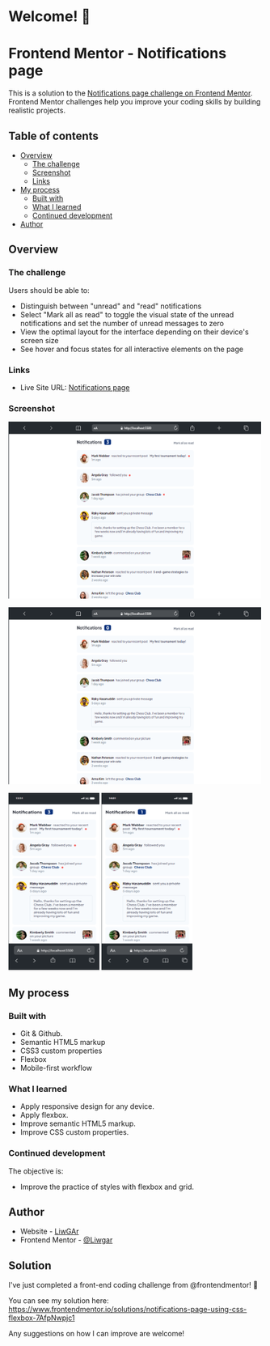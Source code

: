 # Welcome! 👋

# Frontend Mentor - Notifications page

This is a solution to the [Notifications page challenge on Frontend Mentor](https://www.frontendmentor.io/challenges/notifications-page-DqK5QAmKbC). Frontend Mentor challenges help you improve your coding skills by building realistic projects. 

## Table of contents

- [Overview](#overview)
  - [The challenge](#the-challenge)
  - [Screenshot](#screenshot)
  - [Links](#links)
- [My process](#my-process)
  - [Built with](#built-with)
  - [What I learned](#what-i-learned)
  - [Continued development](#continued-development)
- [Author](#author)

## Overview

### The challenge

Users should be able to:

- Distinguish between "unread" and "read" notifications
- Select "Mark all as read" to toggle the visual state of the unread notifications and set  the number of unread messages to zero
- View the optimal layout for the interface depending on their device's screen size
- See hover and focus states for all interactive elements on the page

### Links

- Live Site URL: [Notifications page](https://liwgar.github.io/004_fm_notifications_page/)

### Screenshot

<p text-align="center">
  <img src="./screenShots/Macbook-Air.png" width="500" height="350">
</p>
<p text-align="center">
  <img src="./screenShots/Macbook-Air-1.png" width="500" height="350">
</p>
<p text-align="center">
  <img src="./screenShots/iPhone-13-PRO.png" width="180" height="350">
  <img src="./screenShots/iPhone-13-PRO- (1).png" width="180" height="350">
</p>

## My process

### Built with

- Git & Github.
- Semantic HTML5 markup
- CSS3 custom properties
- Flexbox
- Mobile-first workflow

### What I learned

- Apply responsive design for any device.
- Apply flexbox.
- Improve semantic HTML5 markup.
- Improve CSS custom properties.

### Continued development

The objective is:
- Improve the practice of styles with flexbox and grid.

## Author

- Website - [LiwGAr](https://liwgar-portfolio.vercel.app/)
- Frontend Mentor - [@Liwgar](https://www.frontendmentor.io/profile/LiwGar)


## Solution

I've just completed a front-end coding challenge from @frontendmentor! 🎉

You can see my solution here: https://www.frontendmentor.io/solutions/notifications-page-using-css-flexbox-7AfpNwpjc1

Any suggestions on how I can improve are welcome!
